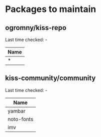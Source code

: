 # Packages to maintain

## ogromny/kiss-repo

Last time checked: -

| Name       |
| ---------- |
| *          |

## kiss-community/community

Last time checked: -

| Name       |
| ---------- |
| yambar     |
| noto-fonts |
| imv        |
